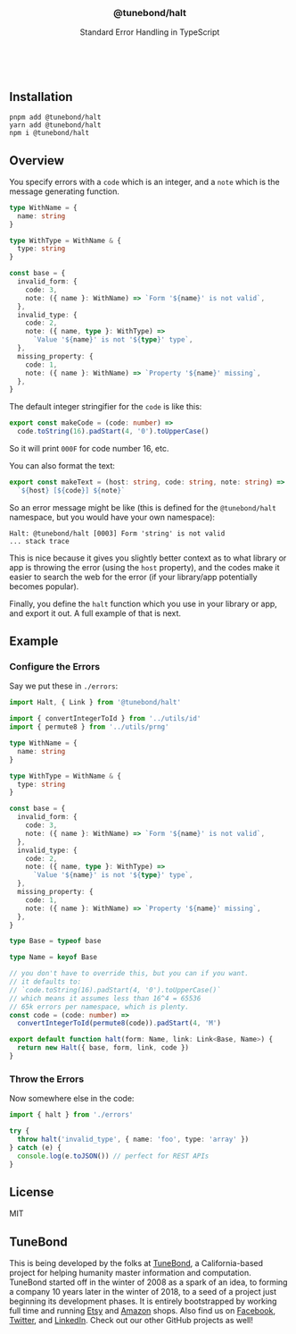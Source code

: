 <br/>
<br/>
<br/>
<br/>
<br/>
<br/>
<br/>

<h3 align='center'>@tunebond/halt</h3>
<p align='center'>
  Standard Error Handling in TypeScript
</p>

<br/>
<br/>
<br/>

## Installation

```
pnpm add @tunebond/halt
yarn add @tunebond/halt
npm i @tunebond/halt
```

## Overview

You specify errors with a `code` which is an integer, and a `note` which
is the message generating function.

```ts
type WithName = {
  name: string
}

type WithType = WithName & {
  type: string
}

const base = {
  invalid_form: {
    code: 3,
    note: ({ name }: WithName) => `Form '${name}' is not valid`,
  },
  invalid_type: {
    code: 2,
    note: ({ name, type }: WithType) =>
      `Value '${name}' is not '${type}' type`,
  },
  missing_property: {
    code: 1,
    note: ({ name }: WithName) => `Property '${name}' missing`,
  },
}
```

The default integer stringifier for the `code` is like this:

```ts
export const makeCode = (code: number) =>
  code.toString(16).padStart(4, '0').toUpperCase()
```

So it will print `000F` for code number 16, etc.

You can also format the text:

```ts
export const makeText = (host: string, code: string, note: string) =>
  `${host} [${code}] ${note}`
```

So an error message might be like (this is defined for the
`@tunebond/halt` namespace, but you would have your own namespace):

```
Halt: @tunebond/halt [0003] Form 'string' is not valid
... stack trace
```

This is nice because it gives you slightly better context as to what
library or app is throwing the error (using the `host` property), and
the codes make it easier to search the web for the error (if your
library/app potentially becomes popular).

Finally, you define the `halt` function which you use in your library or
app, and export it out. A full example of that is next.

## Example

### Configure the Errors

Say we put these in `./errors`:

```ts
import Halt, { Link } from '@tunebond/halt'

import { convertIntegerToId } from '../utils/id'
import { permute8 } from '../utils/prng'

type WithName = {
  name: string
}

type WithType = WithName & {
  type: string
}

const base = {
  invalid_form: {
    code: 3,
    note: ({ name }: WithName) => `Form '${name}' is not valid`,
  },
  invalid_type: {
    code: 2,
    note: ({ name, type }: WithType) =>
      `Value '${name}' is not '${type}' type`,
  },
  missing_property: {
    code: 1,
    note: ({ name }: WithName) => `Property '${name}' missing`,
  },
}

type Base = typeof base

type Name = keyof Base

// you don't have to override this, but you can if you want.
// it defaults to:
// `code.toString(16).padStart(4, '0').toUpperCase()`
// which means it assumes less than 16^4 = 65536
// 65k errors per namespace, which is plenty.
const code = (code: number) =>
  convertIntegerToId(permute8(code)).padStart(4, 'M')

export default function halt(form: Name, link: Link<Base, Name>) {
  return new Halt({ base, form, link, code })
}
```

### Throw the Errors

Now somewhere else in the code:

```ts
import { halt } from './errors'

try {
  throw halt('invalid_type', { name: 'foo', type: 'array' })
} catch (e) {
  console.log(e.toJSON()) // perfect for REST APIs
}
```

## License

MIT

## TuneBond

This is being developed by the folks at [TuneBond](https://tune.bond), a
California-based project for helping humanity master information and
computation. TuneBond started off in the winter of 2008 as a spark of an
idea, to forming a company 10 years later in the winter of 2018, to a
seed of a project just beginning its development phases. It is entirely
bootstrapped by working full time and running
[Etsy](https://etsy.com/shop/tunebond) and
[Amazon](https://www.amazon.com/s?rh=p_27%3AMount+Build) shops. Also
find us on [Facebook](https://www.facebook.com/tunebond),
[Twitter](https://twitter.com/tunebond), and
[LinkedIn](https://www.linkedin.com/company/tunebond). Check out our
other GitHub projects as well!
